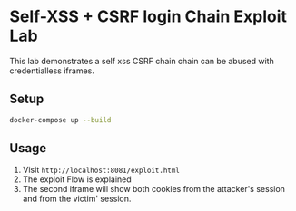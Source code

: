 # Self-XSS + CSRF login Chain Exploit Lab

This lab demonstrates a self xss CSRF chain chain can be abused with credentialless iframes.

## Setup

```bash
docker-compose up --build
```

## Usage

1. Visit `http://localhost:8081/exploit.html`
2. The exploit Flow is explained
3. The second iframe will show both cookies from the attacker's session and from the victim' session.
